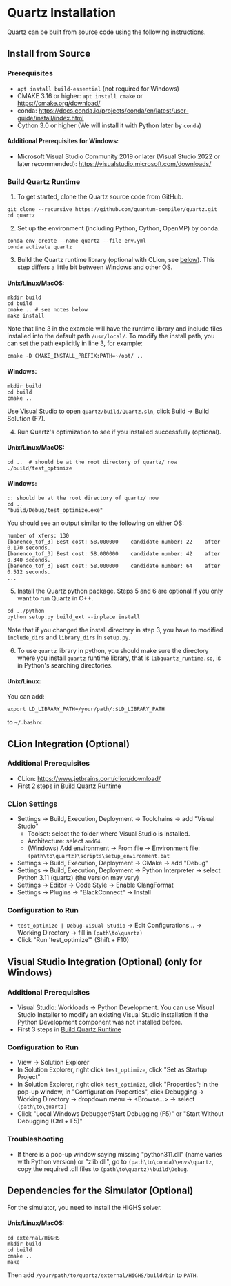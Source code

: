 # Quartz Installation

Quartz can be built from source code using the following instructions.

## Install from Source

### Prerequisites

* `apt install build-essential` (not required for Windows)
* CMAKE 3.16 or higher: `apt install cmake` or https://cmake.org/download/
* conda: https://docs.conda.io/projects/conda/en/latest/user-guide/install/index.html
* Cython 3.0 or higher (We will install it with Python later by `conda`)

#### Additional Prerequisites for Windows:

* Microsoft Visual Studio Community 2019 or later (Visual Studio 2022 or later recommended): https://visualstudio.microsoft.com/downloads/

### Build Quartz Runtime

1. To get started, clone the Quartz source code from GitHub.
```shell
git clone --recursive https://github.com/quantum-compiler/quartz.git
cd quartz
```

2. Set up the environment (including Python, Cython, OpenMP) by conda.

```shell
conda env create --name quartz --file env.yml
conda activate quartz
```

3. Build the Quartz runtime library (optional with CLion, see [below](INSTALL.md#clion-integration-optional)). This step differs a little bit between Windows and other OS.

#### Unix/Linux/MacOS:
```shell
mkdir build
cd build
cmake .. # see notes below
make install
```

Note that line 3 in the example will have the runtime library and include files installed into the default path `/usr/local/`. To modify the install path, you can set the path explicitly in line 3, for example:

```shell
cmake -D CMAKE_INSTALL_PREFIX:PATH=~/opt/ ..
```

#### Windows:
```batch
mkdir build
cd build
cmake ..
```
Use Visual Studio to open `quartz/build/Quartz.sln`, click Build -> Build Solution (F7).

4. Run Quartz's optimization to see if you installed successfully (optional).

#### Unix/Linux/MacOS:
```shell
cd ..  # should be at the root directory of quartz/ now
./build/test_optimize
```

#### Windows:
```batch
:: should be at the root directory of quartz/ now
cd ..
"build/Debug/test_optimize.exe"
```

You should see an output similar to the following on either OS:
```
number of xfers: 130
[barenco_tof_3] Best cost: 58.000000    candidate number: 22    after 0.170 seconds.
[barenco_tof_3] Best cost: 58.000000    candidate number: 42    after 0.340 seconds.
[barenco_tof_3] Best cost: 58.000000    candidate number: 64    after 0.512 seconds.
...
```

5. Install the Quartz python package. Steps 5 and 6 are optional if you only want to run Quartz in C++.

```shell
cd ../python
python setup.py build_ext --inplace install
```

Note that if you changed the install directory in step 3, you have to modified `include_dirs` and `library_dirs` in `setup.py`.

6. To use `quartz` library in python, you should make sure the directory where you install `quartz` runtime library, that is `libquartz_runtime.so`, is in Python's searching directories.

#### Unix/Linux:
You can add:

```shell
export LD_LIBRARY_PATH=/your/path/:$LD_LIBRARY_PATH
```

to `~/.bashrc`.

## CLion Integration (Optional)
### Additional Prerequisites
* CLion: https://www.jetbrains.com/clion/download/
* First 2 steps in [Build Quartz Runtime](INSTALL.md#build-quartz-runtime)

### CLion Settings
- Settings -> Build, Execution, Deployment -> Toolchains -> add "Visual Studio"
    - Toolset: select the folder where Visual Studio is installed.
    - Architecture: select `amd64`.
    - (Windows) Add environment -> From file -> Environment file: `(path\to\quartz)\scripts\setup_environment.bat`
- Settings -> Build, Execution, Deployment -> CMake -> add "Debug"
- Settings -> Build, Execution, Deployment -> Python Interpreter -> select Python 3.11 (quartz) (the version may vary)
- Settings -> Editor -> Code Style -> Enable ClangFormat
- Settings -> Plugins -> "BlackConnect" -> Install

### Configuration to Run
- `test_optimize | Debug-Visual Studio` -> Edit Configurations... -> Working Directory -> fill in `(path\to\quartz)`
- Click "Run 'test_optimize'" (Shift + F10)

## Visual Studio Integration (Optional) (only for Windows)
### Additional Prerequisites
* Visual Studio: Workloads -> Python Development. You can use Visual Studio Installer to modify an existing Visual Studio installation if the Python Development component was not installed before.
* First 3 steps in [Build Quartz Runtime](INSTALL.md#build-quartz-runtime)

### Configuration to Run
- View -> Solution Explorer
- In Solution Explorer, right click `test_optimize`, click "Set as Startup Project"
- In Solution Explorer, right click `test_optimize`, click "Properties"; in the pop-up window, in "Configuration Properties", click Debugging -> Working Directory -> dropdown menu -> <Browse...> -> select `(path\to\quartz)`
- Click "Local Windows Debugger/Start Debugging (F5)" or "Start Without Debugging (Ctrl + F5)"

### Troubleshooting
- If there is a pop-up window saying missing "python311.dll" (name varies with Python version) or "zlib.dll", go to `(path\to\conda)\envs\quartz`, copy the required .dll files to `(path\to\quartz)\build\Debug`.

## Dependencies for the Simulator (Optional)

For the simulator, you need to install the HiGHS solver.

#### Unix/Linux/MacOS:

```shell
cd external/HiGHS
mkdir build
cd build
cmake ..
make
```

Then add `/your/path/to/quartz/external/HiGHS/build/bin` to `PATH`.
